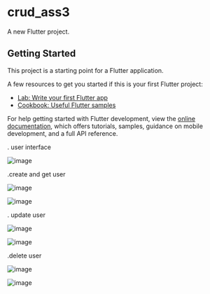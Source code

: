 # crud_ass3

A new Flutter project.

## Getting Started

This project is a starting point for a Flutter application.

A few resources to get you started if this is your first Flutter project:

- [Lab: Write your first Flutter app](https://docs.flutter.dev/get-started/codelab)
- [Cookbook: Useful Flutter samples](https://docs.flutter.dev/cookbook)

For help getting started with Flutter development, view the
[online documentation](https://docs.flutter.dev/), which offers tutorials,
samples, guidance on mobile development, and a full API reference.

. user interface

![image](https://github.com/user-attachments/assets/a2dce0b5-137a-4344-8c59-4e1d7878258a)

.create and get user

![image](https://github.com/user-attachments/assets/965ea006-15a2-4b9d-adbd-61308b8c6e72)

![image](https://github.com/user-attachments/assets/90da7f64-6101-41b6-a41d-c106b698a769)

. update user

![image](https://github.com/user-attachments/assets/9cb94cc2-57c4-4714-b8d6-2158dd7850f6)

![image](https://github.com/user-attachments/assets/2017b7aa-ea86-4393-84bb-a953b9a7b71f)

.delete user

![image](https://github.com/user-attachments/assets/effb6423-0d49-4b4b-9f46-983c3f921754)

![image](https://github.com/user-attachments/assets/133482e1-ee90-4da5-aa84-e9e252c32a5d)


